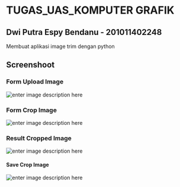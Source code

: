 # TUGAS_UAS_KOMPUTER GRAFIK
## Dwi Putra Espy Bendanu - 201011402248
Membuat aplikasi image trim dengan python

## Screenshoot
### Form Upload Image
![enter image description here](https://github.com/ignabenz/tugas-uas-komgraf/blob/main/assets/form.png?raw=true)
### Form Crop Image
![enter image description here](https://github.com/ignabenz/tugas-uas-komgraf/blob/main/assets/crop.png?raw=true)
### Result Cropped Image
![enter image description here](https://github.com/ignabenz/tugas-uas-komgraf/blob/main/assets/result.png?raw=true)
#### Save Crop Image
![enter image description here](https://github.com/ignabenz/tugas-uas-komgraf/blob/main/assets/save.png?raw=true)
